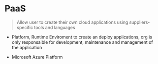 # PaaS

> Allow user to create their own cloud applications using suppliers-specific tools and languages


- Platform, Runtime Enviroment to create an deploy applications, org is only responsaible for development, maintenance and management of the application

- Microsoft Azure Platform
